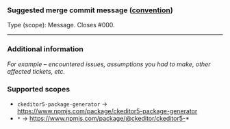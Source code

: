 ### Suggested merge commit message ([convention](https://github.com/ckeditor/ckeditor5-design/wiki/Git-commit-message-convention))

Type (scope): Message. Closes #000.

---

### Additional information

*For example – encountered issues, assumptions you had to make, other affected tickets, etc.*

### Supported scopes

* `ckeditor5-package-generator` → https://www.npmjs.com/package/ckeditor5-package-generator
* `*` → https://www.npmjs.com/package/@ckeditor/ckeditor5-*
